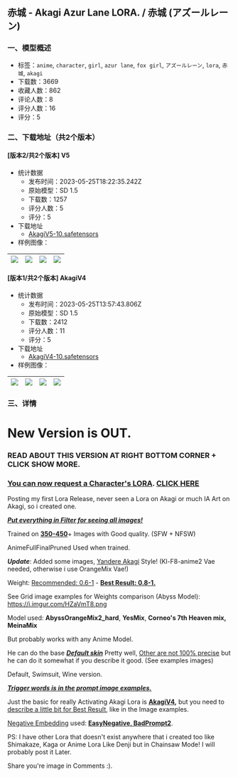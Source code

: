 ## 赤城 - Akagi Azur Lane LORA. / 赤城 (アズールレーン)
### 一、模型概述

- 标签：`anime`, `character`, `girl`, `azur lane`, `fox girl`, `アズールレーン`, `lora`, `赤城`, `akagi`
- 下载数：3669
- 收藏人数：862
- 评论人数：8
- 评分人数：16
- 评分：5

### 二、下载地址（共2个版本）

#### [版本2/共2个版本] V5

- 统计数据
  - 发布时间：2023-05-25T18:22:35.242Z
  - 原始模型：SD 1.5
  - 下载数：1257
  - 评分人数：5
  - 评分：5
- 下载地址
  - [AkagiV5-10.safetensors](https://civitai.com/api/download/models/80772)
- 样例图像：

| <img src="https://image.civitai.com/xG1nkqKTMzGDvpLrqFT7WA/2acc0630-643d-4972-add3-7c0e91671666/width=450/906724.jpeg" /> | <img src="https://image.civitai.com/xG1nkqKTMzGDvpLrqFT7WA/07f6b881-291b-4a06-a5d6-91bafd252df6/width=450/906732.jpeg" /> | <img src="https://image.civitai.com/xG1nkqKTMzGDvpLrqFT7WA/e4831f72-292d-4f07-afa9-0758d2e1c7dc/width=450/906725.jpeg" /> | <img src="https://image.civitai.com/xG1nkqKTMzGDvpLrqFT7WA/d568c45e-4ce7-41b7-a20a-182c9e59fb65/width=450/906730.jpeg" /> |
| ---- | ---- | ---- | ---- |

#### [版本1/共2个版本] AkagiV4

- 统计数据
  - 发布时间：2023-05-25T13:57:43.806Z
  - 原始模型：SD 1.5
  - 下载数：2412
  - 评分人数：11
  - 评分：5
- 下载地址
  - [AkagiV4-10.safetensors](https://civitai.com/api/download/models/28679)
- 样例图像：

| <img src="https://image.civitai.com/xG1nkqKTMzGDvpLrqFT7WA/493b6241-9d17-48c9-cc4f-01dd67ede300/width=450/323480.jpeg" /> | <img src="https://image.civitai.com/xG1nkqKTMzGDvpLrqFT7WA/a63042c3-3949-4531-29f6-66bcc5363000/width=450/332063.jpeg" /> | <img src="https://image.civitai.com/xG1nkqKTMzGDvpLrqFT7WA/35efe271-f1be-455e-ef3f-0a23a3980500/width=450/331974.jpeg" /> | <img src="https://image.civitai.com/xG1nkqKTMzGDvpLrqFT7WA/6e30ae04-de4c-4b43-99f9-4f9e89601c00/width=450/323418.jpeg" /> |
| ---- | ---- | ---- | ---- |


### 三、详情
<h1>New Version is OUT.</h1><h3>READ ABOUT THIS VERSION AT RIGHT BOTTOM CORNER + CLICK SHOW MORE.</h3><h3><strong><u>You can now request a Character's LORA</u></strong>. <a target="_blank" rel="ugc" href="https://docs.google.com/forms/d/1aTL9FPAeknBjN_rruH7nkw0b8ALCmV6ycrwvijdyG8w"><strong><u>CLICK HERE</u></strong></a></h3><p>Posting my first Lora Release, never seen a Lora on Akagi or much IA Art on Akagi, so i created one.</p><p><strong><em><u>Put everything in Filter for seeing all images!</u></em></strong></p><p>Trained on <strong><u>350-450</u></strong>+ Images with Good quality. (SFW + NFSW)</p><p>AnimeFullFinalPruned Used when trained.</p><p><strong><em>Update</em></strong>: Added some images, <u>Yandere Akagi</u> Style! (Kl-F8-anime2 Vae needed, otherwise i use OrangeMix Vae!)</p><p></p><p>Weight: <u>Recommended: 0.6-1</u> - <strong><u>Best Result: 0.8-1.</u></strong></p><p>See Grid image examples for Weights comparison (Abyss Model): <a target="_blank" rel="ugc" href="https://i.imgur.com/HZaVmT8.png">https://i.imgur.com/HZaVmT8.png</a></p><p></p><p>Model used: <strong>AbyssOrangeMix2_hard</strong>, <strong>YesMix</strong>, <strong>Corneo's 7th Heaven mix, MeinaMix</strong></p><p>But probably works with any Anime Model.</p><p></p><p>He can do the base <strong><em><u>Default skin</u></em></strong> Pretty well, <u>Other are not 100% precise</u> but he can do it somewhat if you describe it good. (See examples images)</p><p>Default, Swimsuit, Wine version.</p><p></p><p><strong><em><u>Trigger words is in the prompt image examples.</u></em></strong></p><p>Just the basic for really Activating Akagi Lora is <strong><u>AkagiV4</u>,</strong> but you need to <u>describe a little bit for Best Result</u>, like in the Image examples.</p><p><u>Negative Embedding</u> used: <strong><u>EasyNegative, BadPrompt2</u></strong>.</p><p>PS: I have other Lora that doesn't exist anywhere that i created too like Shimakaze, Kaga or Anime Lora Like Denji but in Chainsaw Mode! I will probably post it Later.</p><p>Share you're image in Comments :).</p><p></p>